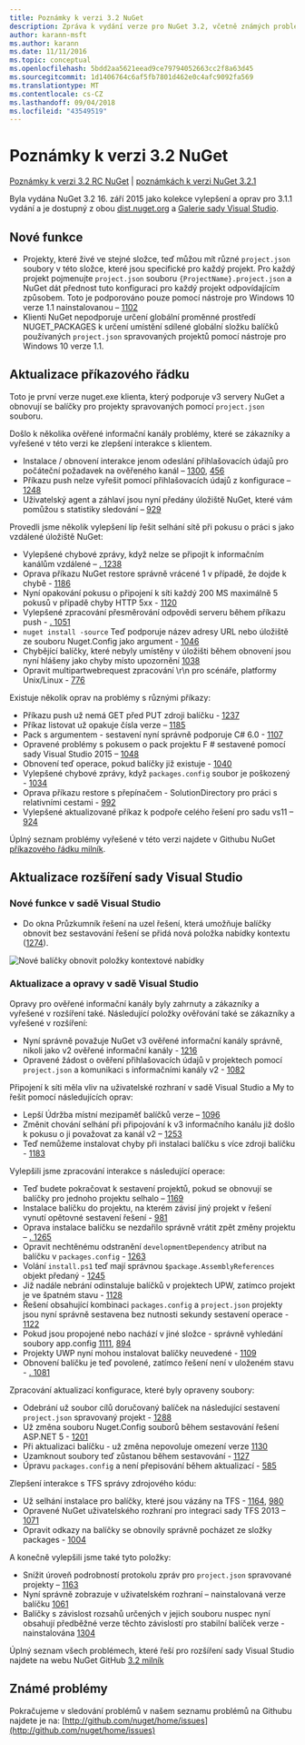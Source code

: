 ```yaml
---
title: Poznámky k verzi 3.2 NuGet
description: Zpráva k vydání verze pro NuGet 3.2, včetně známých problémů, opravy chyb, nové funkce a chcete.
author: karann-msft
ms.author: karann
ms.date: 11/11/2016
ms.topic: conceptual
ms.openlocfilehash: 5bdd2aa5621eead9ce79794052663cc2f8a63d45
ms.sourcegitcommit: 1d1406764c6af5fb7801d462e0c4afc9092fa569
ms.translationtype: MT
ms.contentlocale: cs-CZ
ms.lasthandoff: 09/04/2018
ms.locfileid: "43549519"
---
```

# <a name="nuget-32-release-notes"></a>Poznámky k verzi 3.2 NuGet

[Poznámky k verzi 3.2 RC NuGet](../release-notes/nuget-3.2-RC.md) | [poznámkách k verzi NuGet 3.2.1](../release-notes/nuget-3.2.1.md)

Byla vydána NuGet 3.2 16. září 2015 jako kolekce vylepšení a oprav pro 3.1.1 vydání a je dostupný z obou [dist.nuget.org](http://dist.nuget.org/index.html) a [Galerie sady Visual Studio](https://marketplace.visualstudio.com/items?itemName=NuGetTeam.NuGetPackageManagerforVisualStudio2015).

## <a name="new-features"></a>Nové funkce

* Projekty, které živé ve stejné složce, teď můžou mít různé `project.json` soubory v této složce, které jsou specifické pro každý projekt.  Pro každý projekt pojmenujte `project.json` souboru `{ProjectName}.project.json` a NuGet dát přednost tuto konfiguraci pro každý projekt odpovídajícím způsobem.  Toto je podporováno pouze pomocí nástroje pro Windows 10 verze 1.1 nainstalovanou – [1102](https://github.com/NuGet/Home/issues/1102)
* Klienti NuGet nepodporuje určení globální proměnné prostředí NUGET_PACKAGES k určení umístění sdílené globální složku balíčků používaných `project.json` spravovaných projektů pomocí nástroje pro Windows 10 verze 1.1.

## <a name="command-line-updates"></a>Aktualizace příkazového řádku

Toto je první verze nuget.exe klienta, který podporuje v3 servery NuGet a obnovují se balíčky pro projekty spravovaných pomocí `project.json` souboru.

Došlo k několika ověřené informační kanály problémy, které se zákazníky a vyřešené v této verzi ke zlepšení interakce s klientem.

* Instalace / obnovení interakce jenom odeslání přihlašovacích údajů pro počáteční požadavek na ověřeného kanál – [1300](https://github.com/NuGet/Home/issues/1300), [456](https://github.com/NuGet/Home/issues/456)
* Příkazu push nelze vyřešit pomocí přihlašovacích údajů z konfigurace – [1248](https://github.com/NuGet/Home/issues/1248)
* Uživatelský agent a záhlaví jsou nyní předány úložiště NuGet, které vám pomůžou s statistiky sledování – [929](https://github.com/NuGet/Home/issues/929)

Provedli jsme několik vylepšení líp řešit selhání sítě při pokusu o práci s jako vzdálené úložiště NuGet:

* Vylepšené chybové zprávy, když nelze se připojit k informačním kanálům vzdálené – [. 1238](https://github.com/NuGet/Home/issues/1238)
* Oprava příkazu NuGet restore správně vrácené 1 v případě, že dojde k chybě - [1186](https://github.com/NuGet/Home/issues/1186)
* Nyní opakování pokusu o připojení k síti každý 200 MS maximálně 5 pokusů v případě chyby HTTP 5xx - [1120](https://github.com/NuGet/Home/issues/1120)
* Vylepšené zpracování přesměrování odpovědi serveru během příkazu push - [. 1051](https://github.com/NuGet/Home/issues/1051)
* `nuget install -source` Teď podporuje název adresy URL nebo úložiště ze souboru Nuget.Config jako argument - [1046](https://github.com/NuGet/Home/issues/1046)
* Chybějící balíčky, které nebyly umístěny v úložišti během obnovení jsou nyní hlášeny jako chyby místo upozornění [1038](https://github.com/NuGet/Home/issues/1038)
* Opravit multipartwebrequest zpracování \r\n pro scénáře, platformy Unix/Linux - [776](https://github.com/NuGet/Home/issues/776)

Existuje několik oprav na problémy s různými příkazy:

* Příkazu push už nemá GET před PUT zdroji balíčku - [1237](https://github.com/NuGet/Home/issues/1237)
* Příkaz listovat už opakuje čísla verze – [1185](https://github.com/NuGet/Home/issues/1185)
* Pack s argumentem - sestavení nyní správně podporuje C# 6.0 - [1107](https://github.com/NuGet/Home/issues/1107)
* Opravené problémy s pokusem o pack projektu F # sestavené pomocí sady Visual Studio 2015 – [1048](https://github.com/NuGet/Home/issues/1048)
* Obnovení teď operace, pokud balíčky již existuje - [1040](https://github.com/NuGet/Home/issues/1040)
* Vylepšené chybové zprávy, když `packages.config` soubor je poškozený - [1034](https://github.com/NuGet/Home/issues/1034)
* Oprava příkazu restore s přepínačem - SolutionDirectory pro práci s relativními cestami - [992](https://github.com/NuGet/Home/issues/992)
* Vylepšené aktualizované příkaz k podpoře celého řešení pro sadu vs11 – [924](https://github.com/NuGet/Home/issues/924)

Úplný seznam problémy vyřešené v této verzi najdete v Githubu NuGet [příkazového řádku milník](https://github.com/nuget/home/issues?utf8=%E2%9C%93&q=is%3Aissue+milestone%3A3.2.0-commandline+is%3Aclosed+-label%3AClosedAs%3ADuplicate).

## <a name="visual-studio-extension-updates"></a>Aktualizace rozšíření sady Visual Studio

### <a name="new-features-in-visual-studio"></a>Nové funkce v sadě Visual Studio

* Do okna Průzkumník řešení na uzel řešení, která umožňuje balíčky obnovit bez sestavování řešení se přidá nová položka nabídky kontextu ([1274](https://github.com/NuGet/Home/issues/1274)).

![Nové balíčky obnovit položky kontextové nabídky](./media/NuGet-3.2/newContextMenu.png)

### <a name="updates-and-fixes-in-visual-studio"></a>Aktualizace a opravy v sadě Visual Studio

Opravy pro ověřené informační kanály byly zahrnuty a zákazníky a vyřešené v rozšíření také.  Následující položky ověřování také se zákazníky a vyřešené v rozšíření:

* Nyní správně považuje NuGet v3 ověřené informační kanály správně, nikoli jako v2 ověřené informační kanály - [1216](https://github.com/NuGet/Home/issues/1216)
* Opravené žádost o ověření přihlašovacích údajů v projektech pomocí `project.json` a komunikaci s informačními kanály v2 - [1082](https://github.com/NuGet/Home/issues/1082)

Připojení k síti měla vliv na uživatelské rozhraní v sadě Visual Studio a My to řešit pomocí následujících oprav:

* Lepší Údržba místní mezipaměť balíčků verze – [1096](https://github.com/NuGet/Home/issues/1096)
* Změnit chování selhání při připojování k v3 informačního kanálu již došlo k pokusu o ji považovat za kanál v2 – [1253](https://github.com/NuGet/Home/issues/1253)
* Teď nemůžeme instalovat chyby při instalaci balíčku s více zdroji balíčku - [1183](https://github.com/NuGet/Home/issues/1183)

Vylepšili jsme zpracování interakce s následující operace:

* Teď budete pokračovat k sestavení projektů, pokud se obnovují se balíčky pro jednoho projektu selhalo – [1169](https://github.com/NuGet/Home/issues/1169)
* Instalace balíčku do projektu, na kterém závisí jiný projekt v řešení vynutí opětovné sestavení řešení - [981](https://github.com/NuGet/Home/issues/981)
* Oprava instalace balíčku se nezdařilo správně vrátit zpět změny projektu – [. 1265](https://github.com/NuGet/Home/issues/1265)
* Opravit nechtěnému odstranění `developmentDependency` atribut na balíčku v `packages.config`  -  [1263](https://github.com/NuGet/Home/issues/1263)
* Volání `install.ps1` teď mají správnou `$package.AssemblyReferences` objekt předaný - [1245](https://github.com/NuGet/Home/issues/1245)
* Již nadále nebrání odinstaluje balíčků v projektech UPW, zatímco projekt je ve špatném stavu - [1128](https://github.com/NuGet/Home/issues/1128)
* Řešení obsahující kombinaci `packages.config` a `project.json` projekty jsou nyní správně sestavena bez nutnosti sekundy sestavení operace - [1122](https://github.com/NuGet/Home/issues/1122)
* Pokud jsou propojené nebo nachází v jiné složce - správně vyhledání soubory app.config [1111](https://github.com/NuGet/Home/issues/1111), [894](https://github.com/NuGet/Home/issues/894)
* Projekty UWP nyní mohou instalovat balíčky neuvedené - [1109](https://github.com/NuGet/Home/issues/1109)
* Obnovení balíčku je teď povolené, zatímco řešení není v uloženém stavu - [. 1081](https://github.com/NuGet/Home/issues/1081)

Zpracování aktualizací konfigurace, které byly opraveny soubory:

* Odebrání už soubor cílů doručovaný balíček na následující sestavení `project.json` spravovaný projekt - [1288](https://github.com/NuGet/Home/issues/1288)
* Už změna souboru Nuget.Config souborů během sestavování řešení ASP.NET 5 - [1201](https://github.com/NuGet/Home/issues/1201)
* Při aktualizaci balíčku - už změna nepovoluje omezení verze [1130](https://github.com/NuGet/Home/issues/1130)
* Uzamknout soubory teď zůstanou během sestavování - [1127](https://github.com/NuGet/Home/issues/1127)
* Úpravu `packages.config` a není přepisování během aktualizací - [585](https://github.com/NuGet/Home/issues/585)

Zlepšení interakce s TFS správy zdrojového kódu:

* Už selhání instalace pro balíčky, které jsou vázány na TFS - [1164](https://github.com/NuGet/Home/issues/1164), [980](https://github.com/NuGet/Home/issues/980)
* Opravené NuGet uživatelského rozhraní pro integraci sady TFS 2013 – [1071](https://github.com/NuGet/Home/issues/1071)
* Opravit odkazy na balíčky se obnovily správně pocházet ze složky packages - [1004](https://github.com/NuGet/Home/issues/1004)

A konečně vylepšili jsme také tyto položky:

* Snížit úroveň podrobností protokolu zpráv pro `project.json` spravované projekty – [1163](https://github.com/NuGet/Home/issues/1163)
* Nyní správně zobrazuje v uživatelském rozhraní – nainstalovaná verze balíčku [1061](https://github.com/NuGet/Home/issues/1061)
* Balíčky s závislost rozsahů určených v jejich souboru nuspec nyní obsahují předběžné verze těchto závislostí pro stabilní balíček verze - nainstalována [1304](https://github.com/NuGet/Home/issues/1304)

Úplný seznam všech problémech, které řeší pro rozšíření sady Visual Studio najdete na webu NuGet GitHub [3.2 milník](https://github.com/nuget/home/issues?q=is%3Aissue+is%3Aclosed+-label%3AClosedAs%3ADuplicate+milestone%3A3.2)

## <a name="known-issues"></a>Známé problémy

Pokračujeme v sledování problémů v našem seznamu problémů na Githubu najdete je na: [http://github.com/nuget/home/issues](http://github.com/nuget/home/issues)